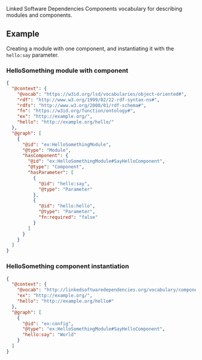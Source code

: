 Linked Software Dependencies Components vocabulary for describing modules and components.

## Example

Creating a module with one component, and instantiating it with the `hello:say` parameter.

### HelloSomething module with component

```json
{
  "@context": {
    "@vocab": "https://w3id.org/lsd/vocabularies/object-oriented#",
    "rdf": "http://www.w3.org/1999/02/22-rdf-syntax-ns#",
    "rdfs": "http://www.w3.org/2000/01/rdf-schema#",
    "fn": "https://w3id.org/function/ontology#",
    "ex": "http://example.org/",
    "hello": "http://example.org/hello/"
  },
  "@graph": [
    {
      "@id": "ex:HelloSomethingModule",
      "@type": "Module",
      "hasComponent": {
        "@id": "ex:HelloSomethingModule#SayHelloComponent",
        "@type": "Component",
        "hasParameter": [
          {
            "@id": "hello:say",
            "@type": "Parameter"
          },
          {
            "@id": "hello:hello",
            "@type": "Parameter",
            "fn:required": "false"
          }
        ]
      }
    }
  ]
}
```

### HelloSomething component instantiation

```json
{
  "@context": {
    "@vocab": "http://linkedsoftwaredependencies.org/vocabulary/components#",
    "ex": "http://example.org/",
    "hello": "http://example.org/hello#"
  },
  "@graph": [
    {
      "@id": "ex:config",
      "@type": "ex:HelloSomethingModule#SayHelloComponent",
      "hello:say": "World"
    }
  ]
}
```